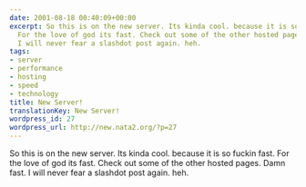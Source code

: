 ```yaml
---
date: 2001-08-18 00:40:09+00:00
excerpt: So this is on the new server. Its kinda cool. because it is so fuckin fast.
  For the love of god its fast. Check out some of the other hosted pages. Damn fast.
  I will never fear a slashdot post again. heh.
tags:
- server
- performance
- hosting
- speed
- technology
title: New Server!
translationKey: New Server!
wordpress_id: 27
wordpress_url: http://new.nata2.org/?p=27
---
```


So this is on the new server. Its kinda cool. because it is so fuckin fast. For the love of god its fast. Check out some of the other hosted pages. Damn fast. I will never fear a slashdot post again. heh.